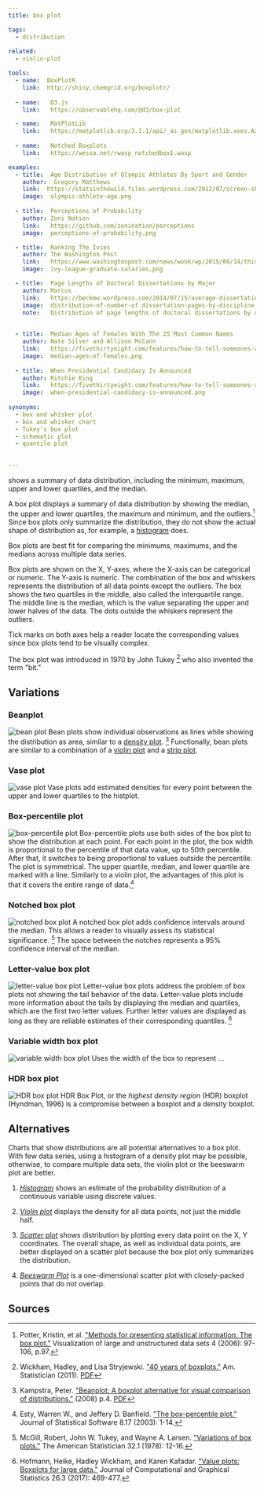 ```yaml
---
title: box plot

tags:
  - distribution
  
related:
  - violin-plot

tools:
  - name:  BoxPlotR
    link:  http://shiny.chemgrid.org/boxplotr/
  
  - name:   D3.js
    link:   https://observablehq.com/@d3/box-plot

  - name:   MatPlotLib
    link:   https://matplotlib.org/3.1.1/api/_as_gen/matplotlib.axes.Axes.boxplot.html
    
  - name:   Notched Boxplots
    link:   https://wessa.net/rwasp_notchedbox1.wasp

examples:
  - title:  Age Distribution of Olympic Athletes By Sport and Gender
    author:  Gregory Matthews
    link:  https://statsinthewild.files.wordpress.com/2012/07/screen-shot-2012-07-09-at-11-49-59-am.png
    image:  olympic-athlete-age.png
  
  - title:  Perceptions of Probability
    author: Zoni Nation
    link:   https://github.com/zonination/perceptions
    image:  perceptions-of-probability.png

  - title:  Ranking The Ivies
    author: The Washington Post
    link:   https://www.washingtonpost.com/news/wonk/wp/2015/09/14/this-chart-shows-why-parents-push-their-kids-so-hard-to-get-into-ivy-league-schools
    image:  ivy-league-graduate-salaries.png

  - title:  Page Lengths of Doctoral Dissertations by Major
    author: Marcus
    link:   https://beckmw.wordpress.com/2014/07/15/average-dissertation-and-thesis-length-take-two
    image:  distribution-of-number-of dissertation-pages-by-discipline.png
    note:   Distribution of page lengths of doctoral dissertations by discipline. The data is sorted by the median. The number of records for each discipline is in parentheses.
    

  - title:  Median Ages of Females With The 25 Most Common Names
    author: Nate Silver and Allison McCann
    link:   https://fivethirtyeight.com/features/how-to-tell-someones-age-when-all-you-know-is-her-name/
    image:  median-ages-of-females.png
  
  - title:  When Presidential Candidacy Is Announced
    author: Ritchie King
    link:   https://fivethirtyeight.com/features/how-to-tell-someones-age-when-all-you-know-is-her-name/
    image:  when-presidential-candidacy-is-announced.png
    
synonyms:
  - box and whisker plot
  - box and whisker chart
  - Tukey's box plot
  - schematic plot
  - quantile plot
  

---
```


shows a summary of data distribution, including the minimum, maximum, upper and lower quartiles, and the median.

<!--more--> 

A box plot displays a summary of data distribution by showing the median, the upper and lower quartiles, the maximum and minimum, and the outliers.[^potter] Since box plots only summarize the distribution, they do not show the actual shape of distribution as, for example, a [histogram](/histogram) does.
 
Box plots are best fit for comparing the minimums, maximums, and the medians across multiple data series.

Box plots are shown on the X, Y-axes, where the X-axis can be categorical or numeric. The Y-axis is numeric. The combination of the box and whiskers represents the distribution of all data points except the outliers. The box shows the two quartiles in the middle, also called the interquartile range. The middle line is the median, which is the value separating the upper and lower halves of the data. The dots outside the whiskers represent the outliers.

Tick marks on both axes help a reader locate the corresponding values since box plots tend to be visually complex.

The box plot was introduced in 1970 by John Tukey [^wickham] who also invented the term "bit."


## Variations

### Beanplot 
<img src="bean-plot.svg" alt="bean plot" class="f-right-half" /> Bean plots show individual observations as lines while showing the distribution as area, similar to a [density plot](/density-plot). [^kampstra] Functionally, bean plots are similar to a combination of a [violin plot](/violin-plot) and a [strip plot](/strip-plot).

### Vase plot 
<img src="vase-plot.svg" alt="vase plot" class="f-right-half" /> Vase plots add estimated densities for every point between the upper and lower quartiles to the histplot. 

### Box-percentile plot
<img src="box-percentile-plot.svg" alt="box-percentile plot" class="f-right-half" /> Box-percentile plots use both sides of the box plot to show the distribution at each point. For each point in the plot, the box width is proportional to the percentile of that data value, up to 50th percentile. After that, it switches to being proportional to values outside the percentile. The plot is symmetrical. The upper quartile, median, and lower quartile are marked with a line. Similarly to a violin plot, the advantages of this plot is that it covers the entire range of data.[^esty]

### Notched box plot
<img src="notched-box-plot.svg" alt="notched box plot" class="f-right-half" /> A notched box plot adds confidence intervals around the median. This allows a reader to visually assess its statistical significance. [^mcgill] The space between the notches represents a 95% confidence interval of the median.


### Letter-value box plot
<img src="letter-value-box-plot.svg" alt="letter-value box plot" class="f-right-half" /> Letter-value box plots address the problem of box plots not showing the tail behavior of the data.  Letter-value plots include more information about the tails by displaying the median and quartiles, which are the first two letter values. Further letter values are displayed as long as they are reliable estimates of their corresponding quantiles.
[^hofmann]

### Variable width box plot
<img src="variable-width-box-plot.svg" alt="variable width box plot" class="f-right-half" /> Uses the width of the box to represent ...
<!-- @anna rewrite this -->

### HDR box plot
<img src="hdr-box-plot.svg" alt="HDR box plot" class="f-right-half" /> HDR Box Plot, or the *highest density region* (HDR) boxplot (Hyndman, 1996) is a compromise between a boxplot and a density boxplot.
<!-- @anna rewrite this, copy-pasted from paper -->


## Alternatives
Charts that show distributions are all potential alternatives to a box plot. With few data series, using a histogram of a density plot may be possible, otherwise, to compare multiple data sets, the violin plot or the beeswarm plot are better.

1. [*Histogram*](/histogram) shows an estimate of the probability distribution of a continuous variable using discrete values.

2. [*Violin plot*](/violin-plot) displays the density for all data points, not just the middle half.

3. [*Scatter plot*](/scatter-plot) shows distribution by plotting every data point on the X, Y coordinates. The overall shape, as well as individual data points, are better displayed on a scatter plot because the box plot only summarizes the distribution.

4. [*Beeswarm Plot*](/scatter-plot/#beeswarm-plot) is a one-dimensional scatter plot with closely-packed points that do not overlap.

## Sources
[^wickham]: Wickham, Hadley, and Lisa Stryjewski. ["40 years of boxplots."](http://vita.had.co.nz/papers/boxplots.pdf) Am. Statistician (2011). [PDF](http://vita.had.co.nz/papers/boxplots.pdf)
[^potter]: Potter, Kristin, et al. ["Methods for presenting statistical information: The box plot."]((http://www.sci.utah.edu/~kpotter/publications/potter-2006-MPSI.pdf)) Visualization of large and unstructured data sets 4 (2006): 97-106, p.97.
[^potter2]: Potter, p.100.
[^kampstra]: Kampstra, Peter. ["Beanplot: A boxplot alternative for visual comparison of distributions."](http://dare.ubvu.vu.nl/bitstream/handle/1871/39954/221014.pdf) (2008) p.4. [PDF](http://dare.ubvu.vu.nl/bitstream/handle/1871/39954/221014.pdf)
[^esty]: Esty, Warren W., and Jeffery D. Banfield. ["The box-percentile plot."](http://dx.doi.org/10.18637/jss.v008.i17) Journal of Statistical Software 8.17 (2003): 1-14.
[^hofmann]: Hofmann, Heike, Hadley Wickham, and Karen Kafadar. ["Value plots: Boxplots for large data."](https://vita.had.co.nz/papers/letter-value-plot.pdf) Journal of Computational and Graphical Statistics 26.3 (2017): 469-477.
[^mcgill]: McGill, Robert, John W. Tukey, and Wayne A. Larsen. ["Variations of box plots."](https://www.tandfonline.com/doi/abs/10.1080/00031305.1978.10479236) The American Statistician 32.1 (1978): 12-16.
